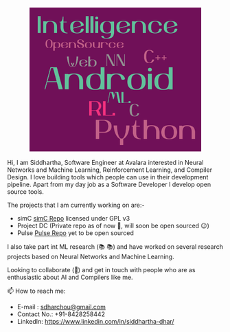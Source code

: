 <p align="center"><img src="https://raw.githubusercontent.com/frankhart2018/frankhart2018/master/images/personal-word-cloud.png" width="400"></p>

Hi, I am Siddhartha, Software Engineer at Avalara interested in Neural Networks and Machine Learning, Reinforcement Learning, and Compiler Design. I love building tools which people can use in their development pipeline. Apart from my day job as a Software Developer I develop open source tools.

The projects that I am currently working on are:-

- simC <a href="https://github.com/cimplec/sim-c">simC Repo</a> licensed under GPL v3
- Project DC (Private repo as of now :grimacing:, will soon be open sourced :wink:)
- Pulse <a href="https://github.com/lang-pulse/Pulse">Pulse Repo</a> yet to be open sourced

I also take part int ML research (:books: :books:) and have worked on several research projects based on Neural Networks and Machine Learning. 

Looking to collaborate (👯) and get in touch with people who are as enthusiastic about AI and Compilers like me.

📫 How to reach me:

- E-mail : sdharchou@gmail.com
- Contact No.: +91-8428258442
- LinkedIn: https://www.linkedin.com/in/siddhartha-dhar/
